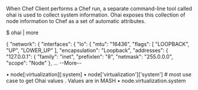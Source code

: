 When Chef Client performs a Chef run, 
a separate command-line tool called ohai is used to collect system information. 
Ohai exposes this collection of node information to Chef as a set of automatic attributes.


$ ohai | more

{
"network": {
"interfaces": { "lo": {
"mtu": "16436", "flags": [ "LOOPBACK", "UP",
"LOWER_UP" ],
"encapsulation": "Loopback", "addresses": { "127.0.0.1": { "family": "inet", "prefixlen": "8", "netmask": "255.0.0.0", "scope": "Node"
}, ... --More--


• node[:virtualization][:system]
• node['virtualization']['system']	# most use case to get Ohai values . Values are in MASH
• node.virtualization.system






